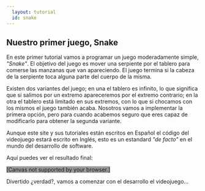 ```yaml
---
  layout: tutorial
  id: snake
---
```

## Nuestro primer juego, Snake

En este primer tutorial vamos a programar un juego moderadamente simple, *"Snake"*. El objetivo del juego es mover una serpiente
por el tablero para comerse las manzanas que van apareciendo. El juego termina si la cabeza de la serpiente toca alguna parte
del cuerpo de la misma.

Existen dos variantes del juego; en una el tablero es infinito, lo que significa que si salimos por un extremo apareceremos por
el extremo contrario; en la otra el tablero está limitado en sus extremos, con lo que si chocamos con los mismos el juego también
acaba. Nosotros vamos a implementar la primera opción, pero para cuando acabemos seguro que eres capaz de modificarlo para obtener
la segunda variante.

Aunque este site y sus tutoriales están escritos en Español el código del videojuego estará escrito en Inglés, esto es un estandard
*"de facto"* en el mundo del desarrollo de software.

Aquí puedes ver el resultado final:

<div class="game_example">
  <script type="application/javascript" src="assets/game.js"></script>
  <canvas id="canvas" width="600" height="300" style="background:#999">[Canvas not supported by your browser.]</canvas>
</div>

Divertido ¿verdad?, vamos a comenzar con el desarrollo el videojuego...
